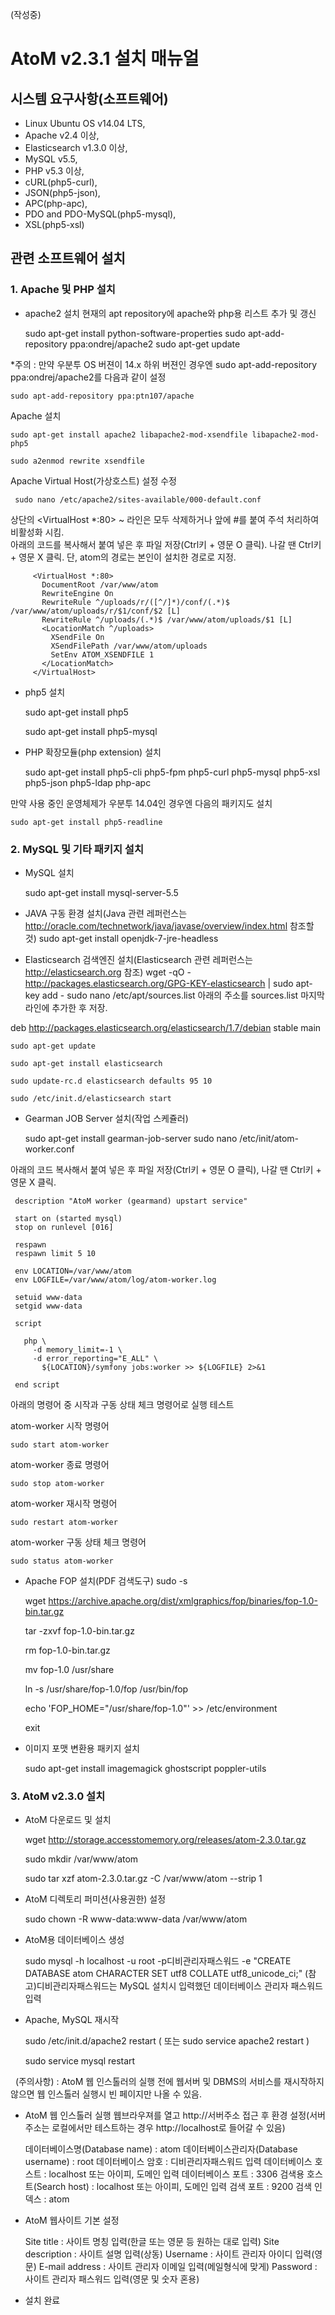 
(작성중)
# AtoM v2.3.1 설치 매뉴얼

## 시스템 요구사항(소프트웨어)
* Linux Ubuntu OS v14.04 LTS, 
* Apache v2.4 이상, 
* Elasticsearch v1.3.0 이상, 
* MySQL v5.5, 
* PHP v5.3 이상, 
* cURL(php5-curl), 
* JSON(php5-json), 
* APC(php-apc),
* PDO and PDO-MySQL(php5-mysql), 
* XSL(php5-xsl)

## 관련 소프트웨어 설치

### 1. Apache 및 PHP 설치
* apache2 설치
현재의 apt repository에 apache와 php용 리스트 추가 및 갱신

    sudo apt-get install python-software-properties
    sudo apt-add-repository ppa:ondrej/apache2
    sudo apt-get update

*주의 : 만약 우분투 OS 버젼이 14.x 하위 버젼인 경우엔 sudo apt-add-repository ppa:ondrej/apache2를 다음과 같이 설정 

    sudo apt-add-repository ppa:ptn107/apache
    


Apache 설치

    sudo apt-get install apache2 libapache2-mod-xsendfile libapache2-mod-php5
    
    sudo a2enmod rewrite xsendfile

Apache Virtual Host(가상호스트) 설정 수정
     
     sudo nano /etc/apache2/sites-available/000-default.conf
     
상단의 <VirtualHost *:80> ~ </VirtualHost> 라인은 모두 삭제하거나 앞에 #를 붙여 주석 처리하여 비활성화 시킴.     
아래의 코드를 복사해서 붙여 넣은 후 파일 저장(Ctrl키 + 영문 O 클릭). 나갈 땐 Ctrl키 + 영문 X 클릭.
단, atom의 경로는 본인이 설치한 경로로 지정.

```
     <VirtualHost *:80>
       DocumentRoot /var/www/atom
       RewriteEngine On
       RewriteRule ^/uploads/r/([^/]*)/conf/(.*)$ /var/www/atom/uploads/r/$1/conf/$2 [L]
       RewriteRule ^/uploads/(.*)$ /var/www/atom/uploads/$1 [L]
       <LocationMatch ^/uploads>
         XSendFile On
         XSendFilePath /var/www/atom/uploads
         SetEnv ATOM_XSENDFILE 1
       </LocationMatch>
     </VirtualHost>
```

* php5 설치

    sudo apt-get install php5
    
    sudo apt-get install php5-mysql

* PHP 확장모듈(php extension) 설치
    
    sudo apt-get install php5-cli php5-fpm php5-curl php5-mysql php5-xsl php5-json php5-ldap php-apc

만약 사용 중인 운영체제가 우분투 14.04인 경우엔 다음의 패키지도 설치
    
    sudo apt-get install php5-readline



### 2. MySQL 및 기타 패키지 설치
* MySQL 설치

    sudo apt-get install mysql-server-5.5 

* JAVA 구동 환경 설치(Java 관련 레퍼런스는 http://oracle.com/technetwork/java/javase/overview/index.html 참조할 것)
    sudo apt-get install openjdk-7-jre-headless

* Elasticsearch 검색엔진 설치(Elasticsearch 관련 레퍼런스는 http://elasticsearch.org 참조)
    wget -qO - http://packages.elasticsearch.org/GPG-KEY-elasticsearch | sudo apt-key add -
    sudo nano /etc/apt/sources.list
아래의 주소를 sources.list 마지막 라인에 추가한 후 저장.

deb http://packages.elasticsearch.org/elasticsearch/1.7/debian stable main

    sudo apt-get update
    
    sudo apt-get install elasticsearch
    
    sudo update-rc.d elasticsearch defaults 95 10
    
    sudo /etc/init.d/elasticsearch start

* Gearman JOB Server 설치(작업 스케쥴러)
    
   sudo apt-get install gearman-job-server
   sudo nano /etc/init/atom-worker.conf

아래의 코드 복사해서 붙여 넣은 후 파일 저장(Ctrl키 + 영문 O 클릭), 나갈 땐 Ctrl키 + 영문 X 클릭.

     description "AtoM worker (gearmand) upstart service"

     start on (started mysql)
     stop on runlevel [016]

     respawn
     respawn limit 5 10

     env LOCATION=/var/www/atom
     env LOGFILE=/var/www/atom/log/atom-worker.log

     setuid www-data
     setgid www-data

     script

       php \
         -d memory_limit=-1 \
         -d error_reporting="E_ALL" \
           ${LOCATION}/symfony jobs:worker >> ${LOGFILE} 2>&1

     end script

아래의 명령어 중 시작과 구동 상태 체크 명령어로 실행 테스트

atom-worker 시작 명령어

    sudo start atom-worker  

atom-worker 종료 명령어

    sudo stop atom-worker

atom-worker 재시작 명령어

    sudo restart atom-worker 

atom-worker 구동 상태 체크 명령어

    sudo status atom-worker  


* Apache FOP 설치(PDF 검색도구)
    sudo -s
    
    wget https://archive.apache.org/dist/xmlgraphics/fop/binaries/fop-1.0-bin.tar.gz
    
    tar -zxvf fop-1.0-bin.tar.gz
    
    rm fop-1.0-bin.tar.gz
    
    mv fop-1.0 /usr/share
    
    ln -s /usr/share/fop-1.0/fop /usr/bin/fop
    
    echo 'FOP_HOME="/usr/share/fop-1.0"' >> /etc/environment
    
    exit


* 이미지 포맷 변환용 패키지 설치

    sudo apt-get install imagemagick ghostscript poppler-utils



### 3. AtoM v2.3.0 설치
* AtoM 다운로드 및 설치

    wget http://storage.accesstomemory.org/releases/atom-2.3.0.tar.gz
    
    sudo mkdir /var/www/atom
    
    sudo tar xzf atom-2.3.0.tar.gz -C /var/www/atom --strip 1

* AtoM 디렉토리 퍼미션(사용권한) 설정
    
    sudo chown -R www-data:www-data /var/www/atom

* AtoM용 데이터베이스 생성

    sudo mysql -h localhost -u root -p디비관리자패스워드 -e "CREATE DATABASE atom CHARACTER SET utf8 COLLATE utf8_unicode_ci;"
(참고)디비관리자패스워드는 MySQL 설치시 입력했던 데이터베이스 관리자 패스워드 입력  

* Apache, MySQL 재시작

    sudo /etc/init.d/apache2 restart    ( 또는  sudo service apache2 restart )
    
    sudo service mysql restart

   (주의사항) :  AtoM 웹 인스톨러의 실행 전에 웹서버 및 DBMS의 서비스를 재시작하지 않으면 웹 인스톨러 실행시 빈 페이지만 나올 수 있음.

* AtoM 웹 인스톨러 실행
웹브라우져를 열고 http://서버주소 접근 후 환경 설정(서버주소는 로컬에서만 테스트하는 경우 http://localhost로 들어갈 수 있음)

    데이터베이스명(Database name) : atom
    데이터베이스관리자(Database username) : root
    데이터베이스 암호 : 디비관리자패스워드 입력
    데이터베이스 호스트 : localhost 또는 아이피, 도메인 입력
    데이터베이스 포트 : 3306
    검색용 호스트(Search host) : localhost 또는 아이피, 도메인 입력
    검색 포트 : 9200
    검색 인덱스 : atom

* AtoM 웹사이트 기본 설정

    Site title : 사이트 명칭 입력(한글 또는 영문 등 원하는 대로 입력)
    Site description : 사이트 설명 입력(상동)
    Username : 사이트 관리자 아이디 입력(영문)
    E-mail address : 사이트 관리자 이메일 입력(메일형식에 맞게)
    Password : 사이트 관리자 패스워드 입력(영문 및 숫자 혼용)

* 설치 완료

